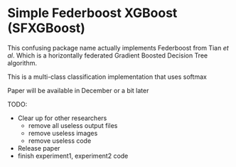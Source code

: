 # Simple Federboost XGBoost (SFXGBoost)
This confusing package name actually implements Federboost from Tian *et al*.
Which is a horizontally federated Gradient Boosted Decision Tree algorithm.

This is a multi-class classification implementation that uses softmax


Paper will be available in December or a bit later

TODO: 

- Clear up for other researchers
   * remove all useless output files
   * remove useless images
   * remove useless code
- Release paper
- finish experiment1, experiment2 code